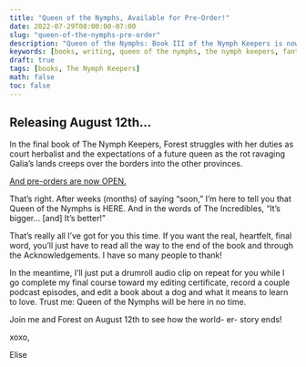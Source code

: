 ```yaml
---
title: "Queen of the Nymphs, Available for Pre-Order!"
date: 2022-07-29T08:00:00-07:00
slug: "queen-of-the-nymphs-pre-order"
description: "Queen of the Nymphs: Book III of the Nymph Keepers is now available for pre-order! Publishes August 12, 2022."
keywords: [books, writing, queen of the nymphs, the nymph keepers, fantasy, pre-order, announcement]
draft: true
tags: [books, The Nymph Keepers]
math: false
toc: false
---
```


## Releasing August 12th…

In the final book of The Nymph Keepers, Forest struggles with her duties as court herbalist and the expectations of a future queen as the rot ravaging Galia’s lands creeps over the borders into the other provinces.

[And pre-orders are now OPEN.](https://books2read.com/queenofthenymphs)

That’s right. After weeks (months) of saying “soon,” I’m here to tell you that Queen of the Nymphs is HERE. And in the words of The Incredibles, “It’s bigger… [and] It’s better!”

That’s really all I’ve got for you this time. If you want the real, heartfelt, final word, you’ll just have to read all the way to the end of the book and through the Acknowledgements. I have so many people to thank!

In the meantime, I’ll just put a drumroll audio clip on repeat for you while I go complete my final course toward my editing certificate, record a couple podcast episodes, and edit a book about a dog and what it means to learn to love. Trust me: Queen of the Nymphs will be here in no time.

Join me and Forest on August 12th to see how the world- er- story ends!

xoxo,

Elise